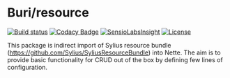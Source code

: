 # Buri/resource
[![Build status](https://img.shields.io/travis/Buri/resource.svg)](https://travis-ci.org/Buri/resource)
[![Codacy Badge](https://img.shields.io/codacy/grade/53c71b07ede64b4386ed49785cbe6f4c.svg)](https://www.codacy.com/app/buri-buster/resource?utm_source=github.com&amp;utm_medium=referral&amp;utm_content=Buri/resource&amp;utm_campaign=Badge_Grade)
[![SensioLabsInsight](https://img.shields.io/sensiolabs/i/040b8ba4-e2ed-4287-bd59-4bcff4077b98.svg)](https://insight.sensiolabs.com/projects/040b8ba4-e2ed-4287-bd59-4bcff4077b98)
[![License](https://img.shields.io/packagist/l/buri/resource.svg)](https://github.com/Buri/resource/blob/master/LICENSE.md)

This package is indirect import of Sylius resource bundle (https://github.com/Sylius/SyliusResourceBundle) into Nette.
The aim is to provide basic functionality for CRUD out of the box by defining few lines of configuration.
